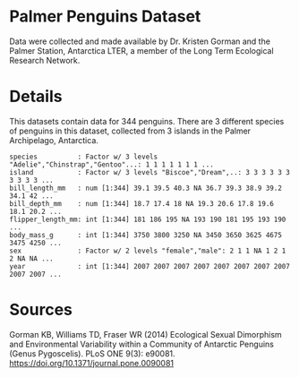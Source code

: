 # Palmer Penguins Dataset

Data were collected and made available by Dr. Kristen Gorman and the Palmer Station, Antarctica LTER, a member of the Long Term Ecological Research Network.

# Details

This datasets contain data for 344 penguins. There are 3 different species of penguins in this dataset, collected from 3 islands in the Palmer Archipelago, Antarctica.

```
species          : Factor w/ 3 levels "Adelie","Chinstrap","Gentoo"...: 1 1 1 1 1 1 1 ...
island           : Factor w/ 3 levels "Biscoe","Dream",..: 3 3 3 3 3 3 3 3 3 3 ...
bill_length_mm   : num [1:344] 39.1 39.5 40.3 NA 36.7 39.3 38.9 39.2 34.1 42 ...
bill_depth_mm    : num [1:344] 18.7 17.4 18 NA 19.3 20.6 17.8 19.6 18.1 20.2 ...
flipper_length_mm: int [1:344] 181 186 195 NA 193 190 181 195 193 190 ...
body_mass_g      : int [1:344] 3750 3800 3250 NA 3450 3650 3625 4675 3475 4250 ...
sex              : Factor w/ 2 levels "female","male": 2 1 1 NA 1 2 1 2 NA NA ...
year             : int [1:344] 2007 2007 2007 2007 2007 2007 2007 2007 2007 2007 ...
```

# Sources

Gorman KB, Williams TD, Fraser WR (2014) Ecological Sexual Dimorphism and Environmental Variability within a Community of Antarctic Penguins (Genus Pygoscelis). PLoS ONE 9(3): e90081. https://doi.org/10.1371/journal.pone.0090081
